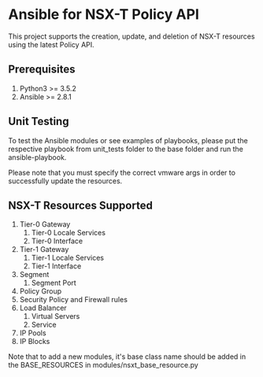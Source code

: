 # Ansible for NSX-T Policy API

This project supports the creation, update, and deletion of NSX-T resources using the latest Policy API.

## Prerequisites
1. Python3 >= 3.5.2
2. Ansible >= 2.8.1

## Unit Testing
To test the Ansible modules or see examples of playbooks, please put the respective playbook from unit_tests folder to the base folder and run the ansible-playbook.

Please note that you must specify the correct vmware args in order to successfully update the resources.

## NSX-T Resources Supported
1. Tier-0 Gateway
   1. Tier-0 Locale Services
   2. Tier-0 Interface
2. Tier-1 Gateway
   1. Tier-1 Locale Services
   2. Tier-1 Interface
3. Segment
   1. Segment Port
4. Policy Group
5. Security Policy and Firewall rules
6. Load Balancer
   1. Virtual Servers
   2. Service
7. IP Pools
8. IP Blocks

Note that to add a new modules, it's base class name should be added in the BASE_RESOURCES in modules/nsxt_base_resource.py